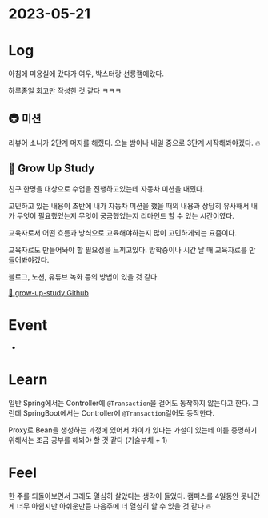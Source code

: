# 2023-05-21

# Log

아침에 미용실에 갔다가 여우, 박스터랑 선릉캠에왔다.

하루종일 회고만 작성한 것 같다 ㅋㅋㅋ

## 🚇 미션

리뷰어 소니가 2단계 머지를 해줬다. 오늘 밤이나 내일 중으로 3단계 시작해봐야겠다. 🔥

## 🌱 Grow Up Study

친구 한명을 대상으로 수업을 진행하고있는데 자동차 미션을 내줬다.

고민하고 있는 내용이 초반에 내가 자동차 미션을 했을 때의 내용과 상당히 유사해서 내가 무엇이 필요했었는지 무엇이 궁금했었는지 리마인드 할 수 있는 시간이였다.

교육자로서 어떤 흐름과 방식으로 교육해야하는지 많이 고민하게되는 요즘이다.

교육자료도 만들어놔야 할 필요성을 느끼고있다.
방학중이나 시간 날 때 교육자료를 만들어봐야겠다.

블로그, 노션, 유튜브 녹화 등의 방법이 있을 것 같다.

[🐙 grow-up-study Github](https://github.com/grow-up-study)

# Event

- 

# Learn

일반 Spring에서는 Controller에 `@Transaction`을 걸어도 동작하지 않는다고 한다.
그런데 SpringBoot에서는 Controller에 `@Transaction`걸어도 동작한다.

Proxy로 Bean을 생성하는 과정에 있어서 차이가 있다는 가설이 있는데 이를 증명하기 위해서는 조금 공부를 해봐야 할 것 같다 (기술부채 + 1)

# Feel

한 주를 되돌아보면서 그래도 열심히 살았다는 생각이 들었다.
캠퍼스를 4일동안 못나간게 너무 아쉽지만 아쉬운만큼 다음주에 더 열심히 할 수 있을 것 같다 🔥